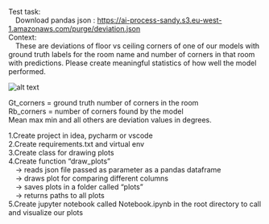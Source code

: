 Test task:<br />
&emsp;Download pandas json : https://ai-process-sandy.s3.eu-west-1.amazonaws.com/purge/deviation.json <br />
Context: <br />
&emsp;These are deviations of floor vs ceiling corners of one of our models with ground truth labels for the room name and number of corners in that room with predictions. Please create meaningful statistics of how well the model performed. 

![alt text](https://i.imgur.com/KmX0MW8.png)

Gt_corners = ground truth number of corners in the room <br />
Rb_corners = number of corners found by the model <br />
Mean max min and all others are deviation values in degrees. <br />

1.Create project in idea, pycharm or vscode <br />
2.Create requirements.txt and virtual env <br />
3.Create class for drawing plots <br />
4.Create function “draw_plots” <br />
&emsp;-> reads json file passed as parameter as a pandas dataframe <br />
&emsp;-> draws plot for comparing different columns <br />
&emsp;-> saves plots in a folder called “plots” <br />
&emsp;-> returns paths to all plots <br />
5.Create jupyter notebook called Notebook.ipynb in the root directory to call and visualize our plots <br />

